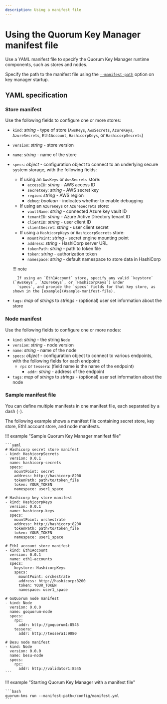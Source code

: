 ```yaml
---
description: Using a manifest file
---
```


# Using the Quorum Key Manager manifest file

Use a YAML manifest file to specify the Quorum Key Manager runtime components, such as stores and nodes.

Specify the path to the manifest file using the [`--manifest-path`](../Reference/CLI-Syntax.md#manifest-path) option on key manager startup.

## YAML specification

### Store manifest

Use the following fields to configure one or more stores:

- `kind`: *string* - type of store (`AwsKeys`, `AwsSecrets`, `AzureKeys`, `AzureSecrets`, `Eth1Account`, `HashicorpKeys`,
  or `HashicorpSecrets`)
- `version`: *string* - store version
- `name`: *string* - name of the store
- `specs`: *object* - configuration object to connect to an underlying secure system storage, with the following fields:
    - If using an `AwsKeys` or `AwsSecrets` store:
        - `accessID`: *string* - AWS access ID
        - `secretKey`: *string* - AWS secret key
        - `region`: *string* - AWS region
        - `debug`: *boolean* - indicates whether to enable debugging
    - If using an `AzureKeys` or `AzureSecrets` store:
        - `vaultName`: *string* - connected Azure key vault ID
        - `tenantID`: *string* - Azure Active Directory tenant ID
        - `clientID`: *string* - user client ID
        - `clientSecret`: *string* - user client secret
    - If using a `HashicorpKeys` or `HashicorpSecrets` store:
        - `mountPoint`: *string* - secret engine mounting point
        - `address`: *string* - HashiCorp server URL
        - `tokenPath`: *string* - path to token file
        - `token`: *string* - authorization token
        - `namespace`: *string* - default namespace to store data in HashiCorp

    !!! note

        If using an `Eth1Account` store, specify any valid `keystore` (`AwsKeys`, `AzureKeys`, or `HashicorpKeys`) under
        `specs`, and provide the `specs` fields for that key store, as shown in the [example](#sample-manifest-file).

- `tags`: *map* of *strings* to *strings* - (optional) user set information about the store

### Node manifest

Use the following fields to configure one or more nodes:

- `kind`: *string* - the string `Node`
- `version`: *string* - node version
- `name`: *string* - name of the node
- `specs`: *object* - configuration object to connect to various endpoints, with the following fields for each endpoint:
    - `rpc` or `tessera`: (field name is the name of the endpoint)
        - `addr`: *string* - address of the endpoint
- `tags`: *map* of *strings* to *strings* - (optional) user set information about the node

### Sample manifest file

You can define multiple manifests in one manifest file, each separated by a dash (`-`).

The following example shows a manifest file containing secret store, key store, Eth1 account store, and node manifests.

!!! example "Sample Quorum Key Manager manifest file"

    ```yaml
    # Hashicorp secret store manifest
    - kind: HashicorpSecrets
      version: 0.0.1
      name: hashicorp-secrets
      specs:
        mountPoint: secret
        address: http://hashicorp:8200
        tokenPath: path/to/token_file
        token: YOUR_TOKEN
        namespace: user1_space

    # Hashicorp key store manifest
    - kind: HashicorpKeys
      version: 0.0.1
      name: hashicorp-keys
      specs:
        mountPoint: orchestrate
        address: http://hashicorp:8200
        tokenPath: path/to/token_file
        token: YOUR_TOKEN
        namespace: user1_space

    # Eth1 account store manifest
    - kind: Eth1Account
      version: 0.0.1
      name: eth1-accounts
      specs:
        keystore: HashicorpKeys
        specs:
          mountPoint: orchestrate
          address: http://hashicorp:8200
          token: YOUR_TOKEN
          namespace: user1_space

    # GoQuorum node manifest
    - kind: Node
      version: 0.0.0
      name: goquorum-node
      specs:
        rpc:
          addr: http://goquorum1:8545
        tessera:
          addr: http://tessera1:9080

    # Besu node manifest
    - kind: Node
      version: 0.0.0
      name: besu-node
      specs:
        rpc:
          addr: http://validator1:8545
    ```

!!! example "Starting Quorum Key Manager with a manifest file"

    ```bash
    quorum-kms run --manifest-path=/config/manifest.yml
    ```
